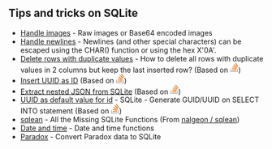 
## Tips and tricks on SQLite
 
  
- [Handle images](handle_images/) - Raw images or Base64 encoded images
- [Handle newlines](handle_newlines/) - Newlines (and other special characters) can be escaped using the CHAR() function or using the hex X'0A'.
- [Delete rows with duplicate values](delete_rows_with_duplicate_values) - How to delete all rows with duplicate values in 2 columns but keep the last inserted row?
     (Based on [<img src="../logo-stackoverflow.icon.png" title="Link to Stackoverflow" width=16px height=auto>](https://stackoverflow.com/a/74994082/7485823))
- [Insert UUID as ID](Insert_UUID_as_ID)
     (Based on [<img src="../logo-stackoverflow.icon.png" title="Link to Stackoverflow" width=16px height=auto>](https://stackoverflow.com/a/22725697/7485823))
- [Extract nested JSON from SQLite](SQLite2JSON_hash/)
     (Based on [<img src="../logo-stackoverflow.icon.png" title="Link to Stackoverflow" width=16px height=auto>](https://stackoverflow.com/a/61004015/7485823))
- [UUID as default value for id](DefaultUUID/) - SQLite - Generate GUID/UUID on SELECT INTO statement
     (Based on [<img src="../logo-stackoverflow.icon.png" title="Link to Stackoverflow" width=16px height=auto>](https://stackoverflow.com/a/66625212))
- [sqlean](sqlean/) - All the Missing SQLite Functions (From [nalgeon / sqlean](https://github.com/nalgeon/sqlean))
- [Date and time](date-time/) - Date and time functions
- [Paradox](paradox/) - Convert Paradox data to SQLite


